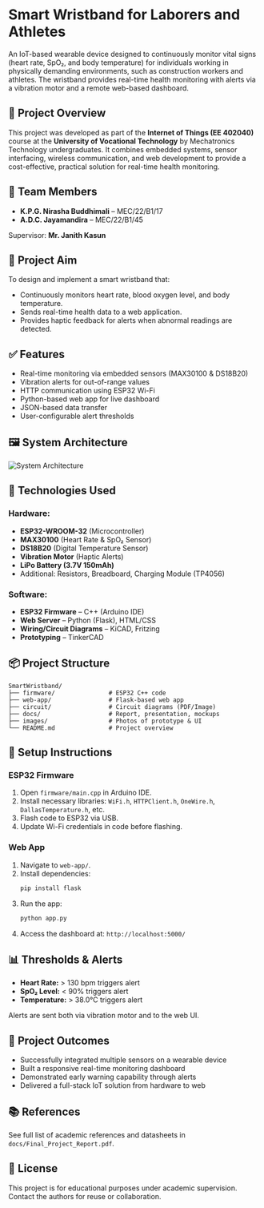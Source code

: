 
# Smart Wristband for Laborers and Athletes

An IoT-based wearable device designed to continuously monitor vital signs (heart rate, SpO₂, and body temperature) for individuals working in physically demanding environments, such as construction workers and athletes. The wristband provides real-time health monitoring with alerts via a vibration motor and a remote web-based dashboard.

## 📌 Project Overview

This project was developed as part of the **Internet of Things (EE 402040)** course at the **University of Vocational Technology** by Mechatronics Technology undergraduates. It combines embedded systems, sensor interfacing, wireless communication, and web development to provide a cost-effective, practical solution for real-time health monitoring.

## 👥 Team Members

- **K.P.G. Nirasha Buddhimali** – MEC/22/B1/17  
- **A.D.C. Jayamandira** – MEC/22/B1/45

Supervisor: **Mr. Janith Kasun**

## 🎯 Project Aim

To design and implement a smart wristband that:
- Continuously monitors heart rate, blood oxygen level, and body temperature.
- Sends real-time health data to a web application.
- Provides haptic feedback for alerts when abnormal readings are detected.

## ✅ Features

- Real-time monitoring via embedded sensors (MAX30100 & DS18B20)
- Vibration alerts for out-of-range values
- HTTP communication using ESP32 Wi-Fi
- Python-based web app for live dashboard
- JSON-based data transfer
- User-configurable alert thresholds

## 🖼️ System Architecture

![System Architecture](path-to-system-architecture-image)

## 🧰 Technologies Used

### Hardware:
- **ESP32-WROOM-32** (Microcontroller)
- **MAX30100** (Heart Rate & SpO₂ Sensor)
- **DS18B20** (Digital Temperature Sensor)
- **Vibration Motor** (Haptic Alerts)
- **LiPo Battery (3.7V 150mAh)**
- Additional: Resistors, Breadboard, Charging Module (TP4056)

### Software:
- **ESP32 Firmware** – C++ (Arduino IDE)
- **Web Server** – Python (Flask), HTML/CSS
- **Wiring/Circuit Diagrams** – KiCAD, Fritzing
- **Prototyping** – TinkerCAD

## 📦 Project Structure

```
SmartWristband/
├── firmware/               # ESP32 C++ code
├── web-app/                # Flask-based web app
├── circuit/                # Circuit diagrams (PDF/Image)
├── docs/                   # Report, presentation, mockups
├── images/                 # Photos of prototype & UI
└── README.md               # Project overview
```

## 🔧 Setup Instructions

### ESP32 Firmware
1. Open `firmware/main.cpp` in Arduino IDE.
2. Install necessary libraries: `WiFi.h`, `HTTPClient.h`, `OneWire.h`, `DallasTemperature.h`, etc.
3. Flash code to ESP32 via USB.
4. Update Wi-Fi credentials in code before flashing.

### Web App
1. Navigate to `web-app/`.
2. Install dependencies:
   ```bash
   pip install flask
   ```
3. Run the app:
   ```bash
   python app.py
   ```
4. Access the dashboard at: `http://localhost:5000/`

## 📊 Thresholds & Alerts

- **Heart Rate:** > 130 bpm triggers alert
- **SpO₂ Level:** < 90% triggers alert
- **Temperature:** > 38.0°C triggers alert

Alerts are sent both via vibration motor and to the web UI.

## 🧪 Project Outcomes

- Successfully integrated multiple sensors on a wearable device
- Built a responsive real-time monitoring dashboard
- Demonstrated early warning capability through alerts
- Delivered a full-stack IoT solution from hardware to web

## 📚 References

See full list of academic references and datasheets in `docs/Final_Project_Report.pdf`.

## 📄 License

This project is for educational purposes under academic supervision. Contact the authors for reuse or collaboration.
